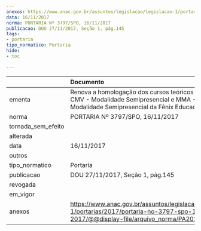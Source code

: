 ```yaml
---
anexos: https://www.anac.gov.br/assuntos/legislacao/legislacao-1/portarias/2017/portaria-no-3797-spo-16-11-2017/@@display-file/arquivo_norma/PA2017-3797.pdf
data: 16/11/2017
norma: PORTARIA Nº 3797/SPO, 16/11/2017
publicacao: DOU 27/11/2017, Seção 1, pág.145
tags:
- portaria
tipo_normatico: Portaria
hide: 
- toc 
 
---
```


|                    | Documento                                                                                                                                                 |
|:-------------------|:----------------------------------------------------------------------------------------------------------------------------------------------------------|
| ementa             | Renova a homologação dos cursos teóricos e práticos de CMV - Modalidade Semipresencial e MMA - GMP - Modalidade Semipresencial da Fênix Educacional Ltda. |
| norma              | PORTARIA Nº 3797/SPO, 16/11/2017                                                                                                                          |
| tornada_sem_efeito |                                                                                                                                                           |
| alterada           |                                                                                                                                                           |
| data               | 16/11/2017                                                                                                                                                |
| outros             |                                                                                                                                                           |
| tipo_normatico     | Portaria                                                                                                                                                  |
| publicacao         | DOU 27/11/2017, Seção 1, pág.145                                                                                                                          |
| revogada           |                                                                                                                                                           |
| em_vigor           |                                                                                                                                                           |
| anexos             | https://www.anac.gov.br/assuntos/legislacao/legislacao-1/portarias/2017/portaria-no-3797-spo-16-11-2017/@@display-file/arquivo_norma/PA2017-3797.pdf      |